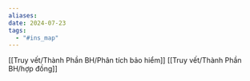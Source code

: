```yaml
---
aliases: 
date: 2024-07-23
tags:
  - "#ins_map"
---
```


[[Truy vết/Thành Phần BH/Phân tích bảo hiểm]]
[[Truy vết/Thành Phần BH/hợp đồng]]
